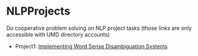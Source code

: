 # NLPProjects
Do cooperative problem solving on NLP project tasks (those links are only accessible with UMD directory accounts)

 - Project1: [Implementing Word Sense Disambiguation Systems](https://myelms.umd.edu/courses/1199410/assignments/4289169)
